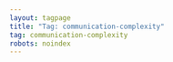 ```yaml
---
layout: tagpage
title: "Tag: communication-complexity"
tag: communication-complexity
robots: noindex
---
```

